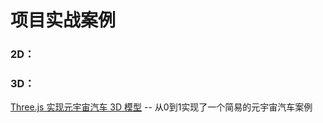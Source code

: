 # 项目实战案例

### 2D：



### 3D：

[Three.js 实现元宇宙汽车 3D 模型](https://zhuanlan.zhihu.com/p/468988853) -- 从0到1实现了一个简易的元宇宙汽车案例